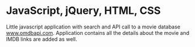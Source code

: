 # JavaScript, jQuery, HTML, CSS
Little javascript application with search and API call to a movie database www.omdbapi.com. Application contains all the details about the movie and IMDB links are added as well.
